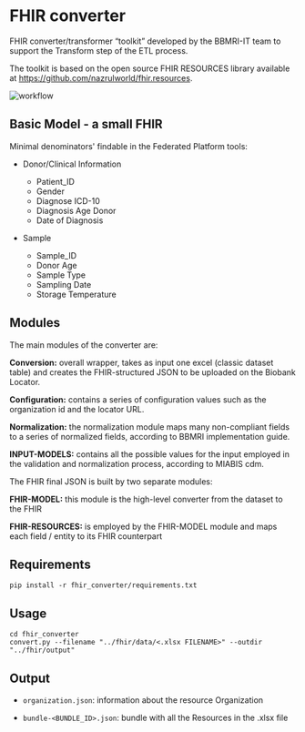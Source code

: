# FHIR converter

FHIR converter/transformer “toolkit” developed by the BBMRI-IT team to support the Transform step of the ETL process. 

The toolkit is based on the open source FHIR RESOURCES library available at https://github.com/nazrulworld/fhir.resources.

<!-- The toolkit uses the [CRC-ADOPT](https://ec.europa.eu/research/participants/documents/downloadPublic?documentIds=080166e5c9716d4e&appId=PPGMS) common data model. -->

![workflow](https://github.com/bbdataeng/a-small-fhir/blob/simpler-fhir/extra/graphical_abstract.png)


## Basic Model - a small FHIR

Minimal denominators' findable in the Federated Platform tools:  

* Donor/Clinical Information
    - Patient_ID
    - Gender                  
    - Diagnose ICD-10
    - Diagnosis Age Donor 
    - Date of Diagnosis


* Sample
    - Sample_ID
    - Donor Age
    - Sample Type             
    - Sampling Date 
    - Storage Temperature     

## Modules

The main modules of the converter are: 

<!-- <img src="https://github.com/antocruo/bbdataeng/assets/51079644/1e590644-4a46-48ba-9331-2499c8725259" width="500" height="500"/> -->

**Conversion:** overall wrapper, takes as input one excel (classic dataset table) and creates the FHIR-structured JSON to be uploaded on the Biobank Locator. 

**Configuration:** contains a series of configuration values such as the organization id and the locator URL.

**Normalization:** the normalization module maps many non-compliant fields to a series of normalized fields, according to BBMRI implementation guide.

**INPUT-MODELS:** contains all the possible values for the input employed in the validation and normalization process, according to MIABIS cdm.

The FHIR final JSON is built by two separate modules: 

**FHIR-MODEL:** this module is the high-level converter from the dataset to the FHIR  

**FHIR-RESOURCES:** is employed by the FHIR-MODEL module and maps each field / entity to its FHIR counterpart 

## Requirements
``` shell
pip install -r fhir_converter/requirements.txt
```

<!-- Mandatory colnames:

-SEX

-DIAGNOSIS

-DATE_DIAGNOSIS

-DOB

-YEAR_OF_SAMPLE_COLLECTION

-SAMPLE_MATERIAL_TYPE

-STORAGE_TEMPERATURE

-PATIENT_ID

-SAMPLE_ID -->


## Usage
``` shell
cd fhir_converter
convert.py --filename "../fhir/data/<.xlsx FILENAME>" --outdir "../fhir/output"
```

## Output

* `organization.json`: information about the resource Organization

<!-- * `test{patient_ID}SAMPLE.json`: information about the resource Patient -->
* `bundle-<BUNDLE_ID>.json`: bundle with all the Resources in the .xlsx file 



